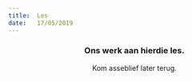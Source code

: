 ```yaml
---
title:  Les
date:   17/05/2019
---
```


### <center>Ons werk aan hierdie les.</center>
<center>Kom asseblief later terug.</center>